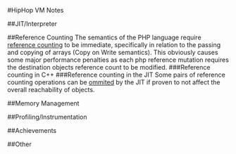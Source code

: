 #HipHop VM Notes

##JIT/Interpreter

##Reference Counting
The semantics of the PHP language require [reference counting][php_refcounting] to be immediate, specifically in relation to the passing and copying of arrays (Copy on Write semantics). This obviously causes some major performance penalties as each php reference mutation requires the destination objects reference count to be modified.
###Reference counting in C++ 
###Reference counting in the JIT
Some pairs of reference counting operations can be [ommited][refcount-opts.cpp] by the JIT if proven to not affect the overall reachability of objects. 

##Memory Management

##Profiling/Instrumentation 

##Achievements

##Other

[doc_references]: below
[php_refcounting]: http://www.php.net/manual/en/features.gc.refcounting-basics.php

[code_references]: below
[refcount-opts.cpp]: https://github.com/facebook/hhvm/blob/e08ed9c6369459f17a6be8cd9cf988e840fb17bf/hphp/runtime/vm/jit/refcount-opts.cpp
